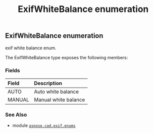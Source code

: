 ﻿---
title: ExifWhiteBalance enumeration
second_title: Aspose.CAD for Python via .NET API References
description: 
type: docs
weight: 180
url: /python-net/aspose.cad.exif.enums/exifwhitebalance/
is_root: false
---

## ExifWhiteBalance enumeration

exif white balance enum.



The ExifWhiteBalance type exposes the following members:

### Fields
| Field | Description |
| :- | :- |
| AUTO | Auto white balance |
| MANUAL | Manual  white balance |



### See Also
* module [`aspose.cad.exif.enums`](..)
